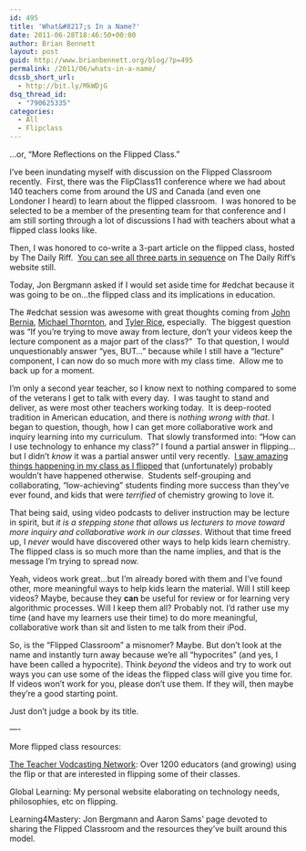 ```yaml
---
id: 495
title: 'What&#8217;s In a Name?'
date: 2011-06-28T18:46:50+00:00
author: Brian Bennett
layout: post
guid: http://www.brianbennett.org/blog/?p=495
permalink: /2011/06/whats-in-a-name/
dcssb_short_url:
  - http://bit.ly/MkWDjG
dsq_thread_id:
  - "790625335"
categories:
  - All
  - Flipclass
---
```

&#8230;or, &#8220;More Reflections on the Flipped Class.&#8221;

I&#8217;ve been inundating myself with discussion on the Flipped Classroom recently.  First, there was the FlipClass11 conference where we had about 140 teachers come from around the US and Canada (and even one Londoner I heard) to learn about the flipped classroom.  I was honored to be selected to be a member of the presenting team for that conference and I am still sorting through a lot of discussions I had with teachers about what a flipped class looks like.

Then, I was honored to co-write a 3-part article on the flipped class, hosted by The Daily Riff.  <a href="http://www.thedailyriff.com/articles/the-flipped-class-conversation-689.php" target="_blank">You can see all three parts in sequence</a> on The Daily Riff&#8217;s website still.

Today, Jon Bergmann asked if I would set aside time for #edchat because it was going to be on&#8230;the flipped class and its implications in education.

The #edchat session was awesome with great thoughts coming from <a href="http://mrbernia.wordpress.com/" target="_blank">John Bernia</a>, <a href="http://twitter.com/#!/mthornton78" target="_blank">Michael Thornton</a>, and <a href="http://trice25.edublogs.org/" target="_blank">Tyler Rice</a>, especially.  The biggest question was &#8220;If you&#8217;re trying to move away from lecture, don&#8217;t your videos keep the lecture component as a major part of the class?&#8221;  To that question, I would unquestionably answer &#8220;yes, BUT&#8230;&#8221; because while I still have a &#8220;lecture&#8221; component, I can now do so much more with my class time.  Allow me to back up for a moment.

I&#8217;m only a second year teacher, so I know next to nothing compared to some of the veterans I get to talk with every day.  I was taught to stand and deliver, as were most other teachers working today.  It is deep-rooted tradition in American education, and there is _nothing wrong with that_. I began to question, though, how I can get more collaborative work and inquiry learning into my curriculum.  That slowly transformed into: &#8220;How can I use technology to enhance my class?&#8221; I found a partial answer in flipping&#8230;but I didn&#8217;t _know_ it was a partial answer until very recently.  <a href="http://www.thedailyriff.com/articles/the-flipped-class-what-does-a-good-one-look-like-692.php" target="_blank">I saw amazing things happening in my class as I flipped</a> that (unfortunately) probably wouldn&#8217;t have happened otherwise.  Students self-grouping and collaborating, &#8220;low-achieving&#8221; students finding more success than they&#8217;ve ever found, and kids that were _terrified_ of chemistry growing to love it.

That being said, using video podcasts to deliver instruction may be lecture in spirit, but _it is a stepping stone that allows us lecturers to move toward more inquiry and collaborative work in our classes_. Without that time freed up, I _never_ would have discovered other ways to help kids learn chemistry. The flipped class is so much more than the name implies, and that is the message I&#8217;m trying to spread now.

Yeah, videos work great&#8230;but I&#8217;m already bored with them and I&#8217;ve found other, more meaningful ways to help kids learn the material. Will I still keep videos? Maybe, because they **can** be useful for review or for learning very algorithmic processes. Will I keep them all? Probably not. I&#8217;d rather use my time (and have my learners use their time) to do more meaningful, collaborative work than sit and listen to me talk from their iPod.

So, is the &#8220;Flipped Classroom&#8221; a misnomer? Maybe. But don&#8217;t look at the name and instantly turn away because we&#8217;re all &#8220;hypocrites&#8221; (and yes, I have been called a hypocrite). Think _beyond_ the videos and try to work out ways you can use some of the ideas the flipped class will give you time for. If videos won&#8217;t work for you, please don&#8217;t use them. If they will, then maybe they&#8217;re a good starting point.

Just don&#8217;t judge a book by its title.

&#8212;-

More flipped class resources:

<a href="http://vodcasting.ning.com" target="_blank" class="broken_link" rel="nofollow">The Teacher Vodcasting Network</a>: Over 1200 educators (and growing) using the flip or that are interested in flipping some of their classes.

Global Learning: My personal website elaborating on technology needs, philosophies, etc on flipping.

Learning4Mastery: Jon Bergmann and Aaron Sams&#8217; page devoted to sharing the Flipped Classroom and the resources they&#8217;ve built around this model.